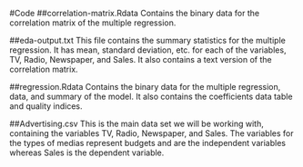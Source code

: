 #Code 
##correlation-matrix.Rdata 
Contains the binary data for the correlation matrix of the multiple regression. 

##eda-output.txt 
This file contains the summary statistics for the multiple regression. It has mean, standard deviation, etc. for each of the variables, TV, Radio, Newspaper, and Sales. It also contains a text version of the correlation matrix. 

##regression.Rdata
Contains the binary data for the multiple regression, data, and summary of the model. It also contains the coefficients data table and quality indices. 

##Advertising.csv 
This is the main data set we will be working with, containing the variables TV, Radio, Newspaper, and Sales. The variables for the types of medias represent budgets and are the independent variables whereas Sales is the dependent variable.
